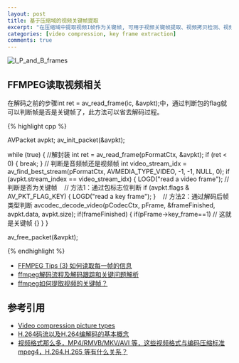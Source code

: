 ```yaml
---
layout: post
title: 基于压缩域的视频关键帧提取
excerpt: "在压缩域中提取视频I帧作为关键帧, 可用于视频关键帧提取、视频拷贝检测、视频检索等应用中."
categories: [video compression, key frame extraction]
comments: true
---
```


![I_P_and_B_frames](https://upload.wikimedia.org/wikipedia/commons/6/64/I_P_and_B_frames.svg "A sequence of video frames, consisting of two keyframes (I), one forward-predicted frame (P) and one bi-directionally predicted frame (B).
")

## FFMPEG读取视频相关

在解码之前的步骤int ret = av_read_frame(ic, &avpkt);中，通过判断包的flag就可以判断帧是否是关键帧了，此方法可以省去解码过程。

{% highlight cpp %}

AVPacket avpkt;
av_init_packet(&avpkt);

while (true) {
  //解封装
  int ret = av_read_frame(pFormatCtx, &avpkt);
  if (ret < 0) {
    break;
  }
  // 判断是音频帧还是视频帧
  int video_stream_idx = av_find_best_stream(pFormatCtx, AVMEDIA_TYPE_VIDEO, -1, -1, NULL, 0);
  if (avpkt.stream_index == video_stream_idx) {
    LOGD("read a video frame");
    // 判断是否为关键帧
    // 方法1：通过包标志位判断
    if (avpkt.flags & AV_PKT_FLAG_KEY) {
      LOGD("read a key frame");
    }
    // 方法2：通过解码后帧类型判断
    avcodec_decode_video(pCodecCtx, pFrame, &frameFinished, avpkt.data, avpkt.size);
    if(frameFinished)
    {
      if(pFrame->key_frame==1) // 这就是关键帧
      {}
    }
}

av_free_packet(&avpkt);

{% endhighlight %}

* [FFMPEG Tips (3) 如何读取每一帧的信息](http://ticktick.blog.51cto.com/823160/1872008)  
* [ffmpeg解码流程及解码跟踪和关键问题解析](http://blog.csdn.net/heng615975867/article/details/21602745)  
* [ffmpeg如何提取视频的关键帧？](http://www.dewen.net.cn/q/725/ffmpeg%E5%A6%82%E4%BD%95%E6%8F%90%E5%8F%96%E8%A7%86%E9%A2%91%E7%9A%84%E5%85%B3%E9%94%AE%E5%B8%A7%EF%BC%9F)  



## 参考引用

* [Video compression picture types](https://en.wikipedia.org/wiki/Video_compression_picture_types)  
* [H.264码流以及H.264编解码的基本概念](https://maxwellqi.github.io/ios-h264-summ/)  
* [视频格式那么多，MP4/RMVB/MKV/AVI 等，这些视频格式与编码压缩标准 mpeg4，H.264.H.265 等有什么关系？](https://www.zhihu.com/question/20997688)  

